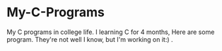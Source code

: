# My-C-Programs
My C programs in college life.
I learning C for 4 months, Here are some program. They're not well I know, but I'm working on it:) .

